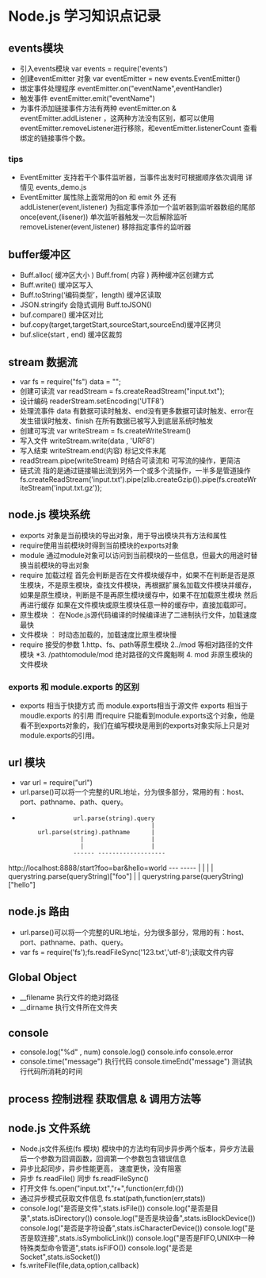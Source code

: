 # Node.js 学习知识点记录
## events模块
* 引入events模块 var events = require('events')
* 创建eventEmitter 对象 var eventEmitter = new events.EventEmitter()
* 绑定事件处理程序 eventEmitter.on("eventName",eventHandler)
* 触发事件 eventEmitter.emit("eventName")
* 为事件添加链接事件方法有两种 eventEmitter.on & eventEmitter.addListener ，这两种方法没有区别，都可以使用 eventEmitter.removeListener进行移除，和eventEmitter.listenerCount 查看绑定的链接事件个数。
### tips
* EventEmitter 支持若干个事件监听器，当事件出发时可根据顺序依次调用 详情见 events_demo.js
* EventEmitter 属性除上面常用的on 和 emit 外 还有 addListener(event,listener) 为指定事件添加一个监听器到监听器数组的尾部  once(event,(lisener)) 单次监听器触发一次后解除监听 removeListener(event,listener) 移除指定事件的监听器

## buffer缓冲区
* Buff.alloc( 缓冲区大小 )  Buff.from( 内容 ) 两种缓冲区创建方式
* Buff.write() 缓冲区写入
* Buff.toString(‘编码类型’，length) 缓冲区读取
* JSON.stringify 会隐式调用 Buff.toJSON()
* buf.compare()  缓冲区对比
* buf.copy(target,targetStart,sourceStart,sourceEnd)缓冲区拷贝
* buf.slice(start , end) 缓冲区裁剪

## stream 数据流
* var fs = require("fs")  data = "";
* 创建可读流  var readStream = fs.createReadStream("input.txt");
* 设计编码 readerStream.setEncoding('UTF8')
* 处理流事件 data 有数据可读时触发、end没有更多数据可读时触发、error在发生错误时触发、finish 在所有数据已被写入到底层系统时触发
* 创建可写流 var writeStream = fs.createWriteStream()
* 写入文件 writeStream.write(data , 'URF8')
* 写入结束 writeStream.end(内容) 标记文件末尾
* readStream.pipe(writeStream) 时结合可读流和 可写流的操作，更简洁
* 链式流 指的是通过链接输出流到另外一个或多个流操作，一半多是管道操作 fs.createReadStream('input.txt').pipe(zlib.createGzip()).pipe(fs.createWriteStream('input.txt.gz'));

## node.js 模块系统
* exports 对象是当前模块的导出对象，用于导出模块共有方法和属性
* require使用当前模块时得到当前模块的exports对象
* module 通过module对象可以访问到当前模块的一些信息，但最大的用途时替换当前模块的导出对象
* require 加载过程  首先会判断是否在文件模块缓存中，如果不在判断是否是原生模块，不是原生模块，查找文件模块，再根据扩展名加载文件模块并缓存，如果是原生模块，判断是不是再原生模块缓存中，如果不在加载原生模块 然后再进行缓存   如果在文件模块或原生模块任意一种的缓存中，直接加载即可。
* 原生模块 ： 在Node.js源代码编译的时候编译进了二进制执行文件，加载速度最快
* 文件模块 ： 时动态加载的，加载速度比原生模块慢
* require 接受的参数 1.http、fs、path等原生模块 2../mod 等相对路径的文件模块
*3. /pathtomodule/mod 绝对路径的文件魔魁啊 4. mod 非原生模块的文件模块

### exports 和 module.exports 的区别
* exports 相当于快捷方式  而 module.exports相当于源文件  exports 相当于moudle.exports 的引用   而require 只能看到module.exports这个对象，他是看不到exports对象的，我们在编写模块是用到的exports对象实际上只是对module.exports的引用。 

## url 模块
* var url = require("url")
* url.parse()可以将一个完整的URL地址，分为很多部分，常用的有：host、port、pathname、path、query。
*                    url.parse(string).query
                                           |
           url.parse(string).pathname      |
                       |                   |
                       |                   |
                     ------ -------------------
http://localhost:8888/start?foo=bar&hello=world
                                ---       -----
                                 |          |
                                 |          |
              querystring.parse(queryString)["foo"]    |
                                            |
                         querystring.parse(queryString)["hello"]

## node.js 路由
* url.parse()可以将一个完整的URL地址，分为很多部分，常用的有：host、port、pathname、path、query。
* var fs = require('fs');fs.readFileSync('123.txt','utf-8');读取文件内容

## Global Object
* __filename   执行文件的绝对路径
* __dirname 执行文件所在文件夹

## console
* console.log("%d" , num)  console.log() console.info console.error
* console.time("message")   执行代码 console.timeEnd("message")   测试执行代码所消耗的时间

## process 控制进程 获取信息 & 调用方法等

## node.js 文件系统
* Node.js文件系统(fs 模块) 模块中的方法均有同步异步两个版本，异步方法最后一个参数为回调函数，回调第一个参数包含错误信息
* 异步比起同步，异步性能更高， 速度更快，没有阻塞
* 异步 fs.readFile()     同步 fs.readFileSync()
* 打开文件 fs.open("input.txt","r+",function(err,fd){})
* 通过异步模式获取文件信息 fs.stat(path,function(err,stats))
* console.log("是否是文件",stats.isFile())
  console.log("是否是目录",stats.isDirectory())
  console.log("是否是块设备",stats.isBlockDevice())
  console.log("是否是字符设备",stats.isCharacterDevice())
  console.log("是否是软连接",stats.isSymbolicLink())
  console.log("是否是FIFO,UNIX中一种特殊类型命令管道",stats.isFIFO())
  console.log("是否是Socket",stats.isSocket())
* fs.writeFile(file,data,option,callback)



